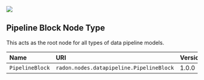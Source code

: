 ![](https://img.shields.io/badge/Status:-RELEASED-green)

## Pipeline Block Node Type

This acts as the root node for all types of data pipeline models.

| Name | URI | Version | Derived From |
|:---- |:--- |:------- |:------------ |
| `PipelineBlock` | `radon.nodes.datapipeline.PipelineBlock` | 1.0.0 | `radon.nodes.abstract.DataPipeline` |
